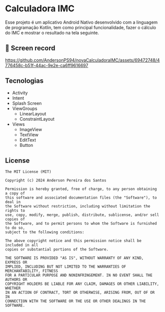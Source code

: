 # Calculadora IMC
Esse projeto é um aplicativo Android Nativo desenvolvido com a linguagem de programação Kotlin, tem como principal funcionalidade, fazer o cálculo do IMC e mostrar o resultado na tela seguinte.

## :camera_flash: Screen record

https://github.com/AndersonPS94/novaCalculadoraIMC/assets/69472748/4776458c-b51f-44ac-9e2e-ca6ff9616697

## Tecnologias
- Activity
- Intent
- Splash Screen
- ViewGroups
   - LinearLayout
   - ConstraintLayout
- Views
  - ImageView
  - TextView
  - EditText
  - Button


## License
```
The MIT License (MIT)

Copyright (c) 2024 Anderson Pereira dos Santos

Permission is hereby granted, free of charge, to any person obtaining a copy of
this software and associated documentation files (the "Software"), to deal in
the Software without restriction, including without limitation the rights to
use, copy, modify, merge, publish, distribute, sublicense, and/or sell copies of
the Software, and to permit persons to whom the Software is furnished to do so,
subject to the following conditions:

The above copyright notice and this permission notice shall be included in all
copies or substantial portions of the Software.

THE SOFTWARE IS PROVIDED "AS IS", WITHOUT WARRANTY OF ANY KIND, EXPRESS OR
IMPLIED, INCLUDING BUT NOT LIMITED TO THE WARRANTIES OF MERCHANTABILITY, FITNESS
FOR A PARTICULAR PURPOSE AND NONINFRINGEMENT. IN NO EVENT SHALL THE AUTHORS OR
COPYRIGHT HOLDERS BE LIABLE FOR ANY CLAIM, DAMAGES OR OTHER LIABILITY, WHETHER
IN AN ACTION OF CONTRACT, TORT OR OTHERWISE, ARISING FROM, OUT OF OR IN
CONNECTION WITH THE SOFTWARE OR THE USE OR OTHER DEALINGS IN THE SOFTWARE.
```
